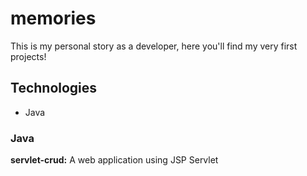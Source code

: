 # memories
This is my personal story as a developer, here you'll find my very first projects!

## Technologies

- Java

### Java

**servlet-crud:** A web application using JSP Servlet
